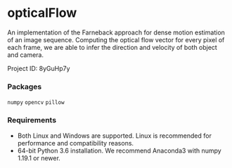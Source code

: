 # opticalFlow
An implementation of the Farneback approach for dense motion estimation of an image sequence. Computing the optical flow vector for every pixel of each frame, we are able to infer the direction and velocity of both object and camera.

Project ID: 8yGuHp7y

### Packages

`numpy` `opencv` `pillow`

### Requirements

- Both Linux and Windows are supported. Linux is recommended for performance and compatibility reasons.
- 64-bit Python 3.6 installation. We recommend Anaconda3 with numpy 1.19.1 or newer.
